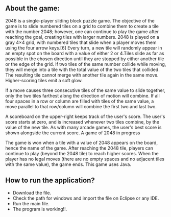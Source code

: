 ## About the game:

2048 is a single-player sliding block puzzle game. The objective of the game is to slide numbered tiles on a grid to combine them to create a tile with the number 2048; however, one can continue to play the game after reaching the goal, creating tiles with larger numbers.
2048 is played on a gray 4×4 grid, with numbered tiles that slide when a player moves them using the four arrow keys.[6] Every turn, a new tile will randomly appear in an empty spot on the board with a value of either 2 or 4.Tiles slide as far as possible in the chosen direction until they are stopped by either another tile or the edge of the grid. If two tiles of the same number collide while moving, they will merge into a tile with the total value of the two tiles that collided. The resulting tile cannot merge with another tile again in the same move. Higher-scoring tiles emit a soft glow.

If a move causes three consecutive tiles of the same value to slide together, only the two tiles farthest along the direction of motion will combine. If all four spaces in a row or column are filled with tiles of the same value, a move parallel to that row/column will combine the first two and last two.

A scoreboard on the upper-right keeps track of the user's score. The user's score starts at zero, and is increased whenever two tiles combine, by the value of the new tile. As with many arcade games, the user's best score is shown alongside the current score.
A game of 2048 in progress

The game is won when a tile with a value of 2048 appears on the board, hence the name of the game. After reaching the 2048 tile, players can continue to play (beyond the 2048 tile) to reach higher scores. When the player has no legal moves (there are no empty spaces and no adjacent tiles with the same value), the game ends.
 This game uses Java.
 
## How to run the application?

- Download the file.
- Check the path for windows and import the file on Eclipse or any IDE.
- Run the main file.
- The program is working!!.



